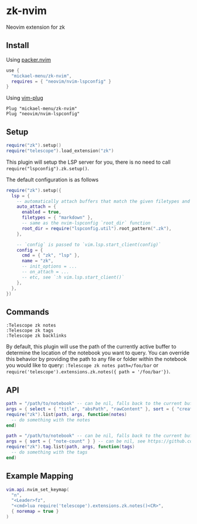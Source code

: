 # zk-nvim
Neovim extension for zk

## Install

Using [packer.nvim](https://github.com/wbthomason/packer.nvim)
```lua
use {
  "mickael-menu/zk-nvim",
  requires = { "neovim/nvim-lspconfig" }
}
```

Using [vim-plug](https://github.com/junegunn/vim-plug)
```viml
Plug "mickael-menu/zk-nvim"
Plug "neovim/nvim-lspconfig"
```

## Setup
```lua
require("zk").setup()
require("telescope").load_extension("zk")
```
This plugin will setup the LSP server for you, there is no need to call `require("lspconfig").zk.setup()`.

The default configuration is as follows
```lua
require("zk").setup({
  lsp = {
    -- automatically attach buffers that match the given filetypes and root_dir
    auto_attach = {
      enabled = true,
      filetypes = { "markdown" },
      -- same as the nvim-lspconfig `root_dir` function
      root_dir = require("lspconfig.util").root_pattern(".zk"),
    },

    -- `config` is passed to `vim.lsp.start_client(config)`
    config = {
      cmd = { "zk", "lsp" },
      name = "zk",
      -- init_options = ...
      -- on_attach = ...
      -- etc, see `:h vim.lsp.start_client()`
    },
  },
})
```

## Commands
```vim
:Telescope zk notes
:Telescope zk tags
:Telescope zk backlinks
```
By default, this plugin will use the path of the currently active buffer to determine the location of the notebook you want to query.
You can override this behavior by providing the path to any file or folder within the notebook you would like to query: `:Telescope zk notes path=/foo/bar` or `require('telescope').extensions.zk.notes({ path = '/foo/bar'})`.

## API

```lua
path = "/path/to/notebook" -- can be nil, falls back to the current buffer then
args = { select = { "title", "absPath", "rawContent" }, sort = { "created" } } -- the `select` key is required, see https://github.com/mickael-menu/zk/blob/main/docs/editors-integration.md#zklist
require("zk").list(path, args, function(notes)
  -- do something with the notes
end)
```

```lua
path = "/path/to/notebook" -- can be nil, falls back to the current buffer then
args = { sort = { "note-count" } } -- can be nil, see https://github.com/mickael-menu/zk/blob/main/docs/editors-integration.md#zktaglist
require("zk").tag.list(path, args, function(tags)
  -- do something with the tags
end)
```

## Example Mapping
```lua
vim.api.nvim_set_keymap(
  "n",
  "<Leader>fz",
  "<cmd>lua require('telescope').extensions.zk.notes()<CR>",
  { noremap = true }
)
```
